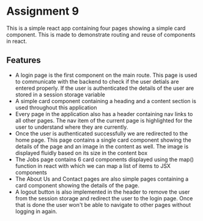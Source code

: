 # Assignment 9

This is a simple react app containing four pages showing a simple card component. This is made to demonstrate routing and reuse of components in react.

## Features

- A login page is the first component on the main route. This page is used to communicate with the backend to check if the user detials are entered properly. If the user is authenticated the details of the user are stored in a session storage variable
- A simple card component containing a heading and a content section is used throughout this application
- Every page in the application also has a header containing nav links to all other pages. The nav item of the current page is highlighted for the user to understand where they are currently.
- Once the user is authenticated successfully we are redirected to the home page. This page contains a single card component showing the details of the page and an image in the content as well. The image is displayed fluidly based on its size in the content box
- The Jobs page contains 6 card components displayed using the map() function in react with which we can map a list of items to JSX components
- The About Us and Contact pages are also simple pages containing a card component showing the details of the page.
- A logout button is also implemented in the header to remove the user from the session storage and redirect the user to the login page. Once that is done the user won't be able to navigate to other pages without logging in again.
